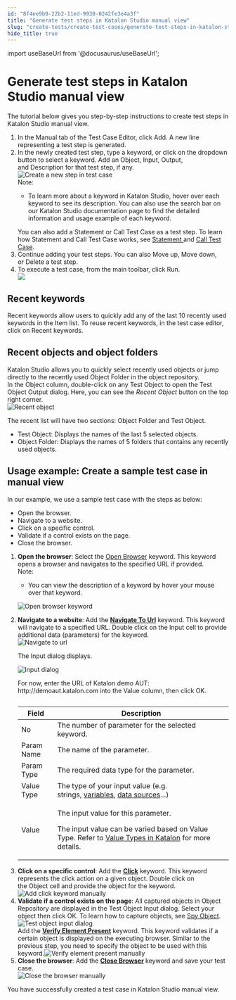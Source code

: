 ```yaml
---
id: "8f4ee9b0-22b2-11ed-9930-0242fe3e4a3f"
title: "Generate test steps in Katalon Studio manual view"
slug: "create-tests/create-test-cases/generate-test-steps-in-katalon-studio-manual-view"
hide_title: true
---
```

import useBaseUrl from '@docusaurus/useBaseUrl';


# <a id="task-2480" class="anchor_top_offset"/><a id="ariaid-title1" class="anchor_top_offset"/>Generate test steps in <span xmlns="http://www.w3.org/1999/xhtml" className="ph">Katalon Studio</span>  manual view

<section xmlns="http://www.w3.org/1999/xhtml" className="section context"><p className="p">The tutorial below  gives you step-by-step instructions to create test steps in <span className="ph">Katalon Studio</span> manual view.</p></section> 
<ol xmlns="http://www.w3.org/1999/xhtml" className="ol steps"><li className="li step stepexpand"><span className="ph cmd">In the&nbsp;<span className="ph uicontrol">Manual</span>&nbsp;tab of the&nbsp;<span className="ph uicontrol">Test Case Editor</span>, click&nbsp;<span className="ph uicontrol">Add</span>. A new line representing a test step is generated.</span></li><li className="li step stepexpand"><span className="ph cmd">In the newly created test step, type a keyword, or click on the dropdown button to select a keyword. Add an&nbsp;<span className="ph uicontrol">Object</span>,&nbsp;<span className="ph uicontrol">Input</span>,&nbsp;<span className="ph uicontrol">Output</span>, and&nbsp;<span className="ph uicontrol">Description</span>&nbsp;for that test step, if any.</span><div className="itemgroup info"><img className="image" src={useBaseUrl("/8f66b770-22b2-11ed-9930-0242fe3e4a3f.png")} alt="Create a new step in test case" /></div><div className="itemgroup info"><div className="note note note_note"><span className="note__title">Note:</span> <ul className="ul"><li className="li"><p className="p">To learn more about a keyword in <span className="ph">Katalon Studio</span>, hover over each keyword to see its description. You can also use the search bar on our <span className="ph">Katalon Studio</span> documentation page to find the detailed information and usage example of each keyword.</p></li></ul></div></div><div className="itemgroup info">You can also add a&nbsp;<span className="ph uicontrol">Statement</span>&nbsp;or&nbsp;<span className="ph uicontrol">Call Test Case</span>&nbsp;as a test step. To learn how <span className="ph uicontrol">Statement</span> and <span className="ph uicontrol">Call Test Case</span> works, see <a className="xref" href="/create-tests/create-test-cases/statements/statements-in-katalon-studio-overview">Statement </a>and <a className="xref" href="/create-tests/create-test-cases/call-test-case-in-katalon-studio">Call Test Case</a>.</div></li><li className="li step stepexpand"><span className="ph cmd">Continue adding your test steps. You can also&nbsp;<span className="ph uicontrol">Move up</span>,&nbsp;<span className="ph uicontrol">Move down</span>, or&nbsp;<span className="ph uicontrol">Delete</span>&nbsp;a test step.</span></li><li className="li step stepexpand"><span className="ph cmd">To execute a test case, from the main toolbar, click <span className="ph uicontrol">Run</span>.</span><div className="itemgroup info"><img className="image" width={250} src={useBaseUrl("/9e251d20-5c68-11ed-a602-0242cfbc79b5.png")} /></div></li></ol> 

## <a id="task-5395" class="anchor_top_offset"/>Recent keywords

<div xmlns="http://www.w3.org/1999/xhtml" className="li step p"><span className="ph cmd"><span className="ph uicontrol">Recent keywords</span>&nbsp;allow users to quickly add any of the last 10 recently used keywords in the&nbsp;Item&nbsp;list. To reuse recent keywords, in the test case editor, click on&nbsp;<span className="ph uicontrol">Recent keywords</span>.</span></div>

## <a id="task-899" class="anchor_top_offset"/>Recent objects and object folders

<section xmlns="http://www.w3.org/1999/xhtml" className="section context"><span className="ph">Katalon Studio</span> allows you to quickly select recently used objects or jump directly to the recently used&nbsp;<span className="ph uicontrol">Object Folder</span>&nbsp;in the object repository.</section> 
<div xmlns="http://www.w3.org/1999/xhtml" className="li step p"><span className="ph cmd">In the Object column, double-click on any Test Object to open the&nbsp;<span className="ph uicontrol">Test Object Output</span>&nbsp;dialog. Here, you can see the&nbsp;<em className="ph i">Recent Object</em>&nbsp;button on the top right corner.</span><div className="itemgroup info"><img className="image" width={600} src={useBaseUrl("/8f67c8e0-22b2-11ed-9930-0242fe3e4a3f.png")} alt="Recent object" /></div><div className="itemgroup info"><p className="p">The recent list will have two sections:&nbsp;<span className="ph uicontrol">Object Folder</span>&nbsp;and&nbsp;<span className="ph uicontrol">Test Object</span>.</p><ul className="ul"><li className="li"><span className="ph uicontrol">Test Object</span>:&nbsp;Displays the names of the last 5 selected objects.</li><li className="li"><span className="ph uicontrol">Object Folder</span>:&nbsp;Displays the names of 5 folders that contains any recently used objects.</li></ul></div></div>

## <a id="task-7507" class="anchor_top_offset"/>Usage example: Create a sample test case in  manual view

<section xmlns="http://www.w3.org/1999/xhtml" className="section context"><p className="p">In our example, we use a sample test case with the steps as below:</p><ul className="ul"><li className="li">Open the browser.</li><li className="li">Navigate to a website.</li><li className="li">Click on a specific control.</li><li className="li">Validate if a control exists on the page.</li><li className="li">Close the browser.</li></ul></section> 
<ol xmlns="http://www.w3.org/1999/xhtml" className="ol steps"><li className="li step stepexpand"><span className="ph cmd"><strong className="ph b">Open the browser</strong>: Select the&nbsp;<a className="xref" href="/create-tests/keywords/keyword-description-in-katalon-studio/web-ui-keywords/webui-open-browser">Open Browser</a>&nbsp;keyword. This keyword opens a browser and navigates to the specified URL if provided.</span><div className="itemgroup info"><div className="note note note_note"><span className="note__title">Note:</span> <ul className="ul"><li className="li"><p className="p">You can view the description of a keyword by hover your mouse over that keyword.</p></li></ul></div><p className="p"><img className="image" src={useBaseUrl("/8f6075e0-22b2-11ed-9930-0242fe3e4a3f.png")} alt="Open browser keyword" /></p></div></li><li className="li step stepexpand"><span className="ph cmd"><strong className="ph b">Navigate to a website</strong>: Add the&nbsp;<strong className="ph b"><a className="xref" href="/create-tests/keywords/keyword-description-in-katalon-studio/web-ui-keywords/webui-navigate-to-url">Navigate To Url</a></strong>&nbsp;keyword. This keyword will navigate to a specified URL. Double click on the&nbsp;<span className="ph uicontrol">Input</span>&nbsp;cell to provide additional data (parameters) for the keyword.</span><div className="itemgroup info"><img className="image" width={600} src={useBaseUrl("/8f611220-22b2-11ed-9930-0242fe3e4a3f.png")} alt="Navigate to url" /><p className="p">The&nbsp;<span className="ph uicontrol">Input</span>&nbsp;dialog displays.</p><p className="p"><img className="image" width={600} src={useBaseUrl("/8f6557e0-22b2-11ed-9930-0242fe3e4a3f.png")} alt="Input dialog" /></p></div><div className="itemgroup info">For now, enter the URL of Katalon demo AUT: <span className="ph">http://demoaut.katalon.com</span>  into the <span className="ph uicontrol">Value</span> column, then click <span className="ph uicontrol">OK</span>.</div><div className="itemgroup info"><table className="table anchor_top_offset" id="task-7507__4574368b-d6d4-4d83-ac86-b950d31853d0"><caption /><colgroup><col /><col /></colgroup><thead className="thead"><tr className><th className="entry anchor_top_offset" id="task-7507__4574368b-d6d4-4d83-ac86-b950d31853d0__entry__1">Field</th><th className="entry anchor_top_offset" id="task-7507__4574368b-d6d4-4d83-ac86-b950d31853d0__entry__2">Description</th></tr></thead><tbody className="tbody"><tr className><td className="entry" headers="task-7507__4574368b-d6d4-4d83-ac86-b950d31853d0__entry__1 task-7507__4574368b-d6d4-4d83-ac86-b950d31853d0__entry__2 ">No</td><td className="entry" headers="task-7507__4574368b-d6d4-4d83-ac86-b950d31853d0__entry__1 task-7507__4574368b-d6d4-4d83-ac86-b950d31853d0__entry__2 ">The number of parameter for the selected keyword.</td></tr><tr className><td className="entry" headers="task-7507__4574368b-d6d4-4d83-ac86-b950d31853d0__entry__1 task-7507__4574368b-d6d4-4d83-ac86-b950d31853d0__entry__2 ">Param Name</td><td className="entry" headers="task-7507__4574368b-d6d4-4d83-ac86-b950d31853d0__entry__1 task-7507__4574368b-d6d4-4d83-ac86-b950d31853d0__entry__2 ">The name of the parameter.</td></tr><tr className><td className="entry" headers="task-7507__4574368b-d6d4-4d83-ac86-b950d31853d0__entry__1 task-7507__4574368b-d6d4-4d83-ac86-b950d31853d0__entry__2 ">Param Type</td><td className="entry" headers="task-7507__4574368b-d6d4-4d83-ac86-b950d31853d0__entry__1 task-7507__4574368b-d6d4-4d83-ac86-b950d31853d0__entry__2 ">The required data type for the parameter.</td></tr><tr className><td className="entry" headers="task-7507__4574368b-d6d4-4d83-ac86-b950d31853d0__entry__1 task-7507__4574368b-d6d4-4d83-ac86-b950d31853d0__entry__2 ">Value Type</td><td className="entry" headers="task-7507__4574368b-d6d4-4d83-ac86-b950d31853d0__entry__1 task-7507__4574368b-d6d4-4d83-ac86-b950d31853d0__entry__2 ">The type of your input value (e.g. strings,&nbsp;<a className="xref" href="/create-tests/data-driven-testing/types-of-variables-in-katalon-studio">variables</a>,&nbsp;<a className="xref" href="/create-tests/data-driven-testing/manage-test-data">data sources</a>...)</td></tr><tr className><td className="entry" headers="task-7507__4574368b-d6d4-4d83-ac86-b950d31853d0__entry__1 task-7507__4574368b-d6d4-4d83-ac86-b950d31853d0__entry__2 ">Value</td><td className="entry" headers="task-7507__4574368b-d6d4-4d83-ac86-b950d31853d0__entry__1 task-7507__4574368b-d6d4-4d83-ac86-b950d31853d0__entry__2 "><p className="p">The input value for this parameter.</p>               <p className="p">The input value can be varied based on&nbsp;<span className="ph uicontrol">Value Type</span>. Refer to&nbsp;<a className="xref" href="/create-tests/create-test-cases/value-types-in-katalon-studio">Value Types in Katalon</a>&nbsp;for more details.</p></td></tr></tbody></table></div></li><li className="li step stepexpand"><span className="ph cmd"><strong className="ph b">Click on a specific control</strong>: Add the&nbsp;<strong className="ph b"><a className="xref" href="/create-tests/keywords/keyword-description-in-katalon-studio/web-ui-keywords/webui-click">Click</a></strong>&nbsp;keyword. This keyword represents the click action on a given object.&nbsp;Double click on the&nbsp;<span className="ph uicontrol">Object</span>&nbsp;cell and provide the object for the keyword.</span><div className="itemgroup info"><img className="image" width={600} src={useBaseUrl("/8f5db6c0-22b2-11ed-9930-0242fe3e4a3f.png")} alt="Add click keyword manually" /></div></li><li className="li step stepexpand"><span className="ph cmd"><strong className="ph b">Validate if a control exists on the page</strong>: All captured objects in&nbsp;<span className="ph uicontrol">Object Repository</span>&nbsp;are displayed in the&nbsp;<span className="ph uicontrol">Test Object Input</span>&nbsp;dialog. Select your object then click <span className="ph uicontrol">OK</span>. To learn how to capture objects, see&nbsp;<a className="xref" href="/create-tests/record-and-spy/webui-record-and-spy-utilities/spy-web-utility-in-katalon-studio">Spy Object</a>.</span><div className="itemgroup info"><img className="image" width={500} src={useBaseUrl("/8f61fc80-22b2-11ed-9930-0242fe3e4a3f.png")} alt="Test object input dialog" /></div><div className="itemgroup info">Add the <strong className="ph b"><a className="xref" href="/create-tests/keywords/keyword-description-in-katalon-studio/web-ui-keywords/webui-verify-element-present">Verify Element Present</a></strong> keyword. This keyword validates if a certain object is displayed on the executing browser. Similar to the previous step, you need to specify the object to be used with this keyword.<img className="image" width={600} src={useBaseUrl("/8f649490-22b2-11ed-9930-0242fe3e4a3f.png")} alt="Verify element present manually" /></div></li><li className="li step stepexpand"><span className="ph cmd"><strong className="ph b">Close the browser</strong>: Add the&nbsp;<strong className="ph b"><a className="xref" href="/create-tests/keywords/keyword-description-in-katalon-studio/web-ui-keywords/webui-close-browser">Close Browser</a></strong>&nbsp;keyword and save your test case.</span><div className="itemgroup info"><img className="image" width={600} src={useBaseUrl("/8f638320-22b2-11ed-9930-0242fe3e4a3f.png")} alt="Close the browser manually" /></div></li></ol> 
<section xmlns="http://www.w3.org/1999/xhtml" className="section result">You have successfully created a test case in <span className="ph">Katalon Studio</span> manual view.</section> 
